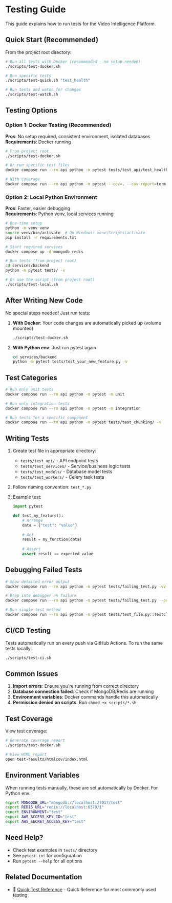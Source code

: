 # Testing Guide

This guide explains how to run tests for the Video Intelligence Platform.

## Quick Start (Recommended)

From the project root directory:

```bash
# Run all tests with Docker (recommended - no setup needed)
./scripts/test-docker.sh

# Run specific tests
./scripts/test-quick.sh "test_health"

# Run tests and watch for changes
./scripts/test-watch.sh
```

## Testing Options

### Option 1: Docker Testing (Recommended)
**Pros**: No setup required, consistent environment, isolated databases  
**Requirements**: Docker running

```bash
# From project root
./scripts/test-docker.sh

# Or run specific test files
docker compose run --rm api python -m pytest tests/test_api/test_health.py -v

# With coverage
docker compose run --rm api python -m pytest --cov=. --cov-report=term
```

### Option 2: Local Python Environment
**Pros**: Faster, easier debugging  
**Requirements**: Python venv, local services running

```bash
# One-time setup
python -m venv venv
source venv/bin/activate  # On Windows: venv\Scripts\activate
pip install -r requirements.txt

# Start required services
docker compose up -d mongodb redis

# Run tests (from project root)
cd services/backend
python -m pytest tests/ -v

# Or use the script (from project root)
./scripts/test-local.sh
```

## After Writing New Code

No special steps needed! Just run tests:

1. **With Docker**: Your code changes are automatically picked up (volume mounted)
   ```bash
   ./scripts/test-docker.sh
   ```

2. **With Python env**: Just run pytest again
   ```bash
   cd services/backend
   python -m pytest tests/test_your_new_feature.py -v
   ```

## Test Categories

```bash
# Run only unit tests
docker compose run --rm api python -m pytest -m unit

# Run only integration tests  
docker compose run --rm api python -m pytest -m integration

# Run tests for a specific component
docker compose run --rm api python -m pytest tests/test_chunking/ -v
```

## Writing Tests

1. Create test file in appropriate directory:
   - `tests/test_api/` - API endpoint tests
   - `tests/test_services/` - Service/business logic tests
   - `tests/test_models/` - Database model tests
   - `tests/test_workers/` - Celery task tests

2. Follow naming convention: `test_*.py`

3. Example test:
   ```python
   import pytest
   
   def test_my_feature():
       # Arrange
       data = {"test": "value"}
       
       # Act
       result = my_function(data)
       
       # Assert
       assert result == expected_value
   ```

## Debugging Failed Tests

```bash
# Show detailed error output
docker compose run --rm api python -m pytest tests/failing_test.py -vv --tb=short

# Drop into debugger on failure
docker compose run --rm api python -m pytest tests/failing_test.py --pdb

# Run single test method
docker compose run --rm api python -m pytest tests/test_file.py::TestClass::test_method
```

## CI/CD Testing

Tests automatically run on every push via GitHub Actions. To run the same tests locally:

```bash
./scripts/test-ci.sh
```

## Common Issues

1. **Import errors**: Ensure you're running from correct directory
2. **Database connection failed**: Check if MongoDB/Redis are running
3. **Environment variables**: Docker commands handle this automatically
4. **Permission denied on scripts**: Run `chmod +x scripts/*.sh`

## Test Coverage

View test coverage:

```bash
# Generate coverage report
./scripts/test-docker.sh

# View HTML report
open test-results/htmlcov/index.html
```

## Environment Variables

When running tests manually, these are set automatically by Docker. For Python env:

```bash
export MONGODB_URL="mongodb://localhost:27017/test"
export REDIS_URL="redis://localhost:6379/1"
export ENVIRONMENT="test"
export AWS_ACCESS_KEY_ID="test"
export AWS_SECRET_ACCESS_KEY="test"
```

## Need Help?

- Check test examples in `tests/` directory
- See `pytest.ini` for configuration
- Run `pytest --help` for all options

## Related Documentation
- 🧪 [Quick Test Reference](./QUICK_TEST_REFERENCE.md) - Quick Reference for most commonly used testing

